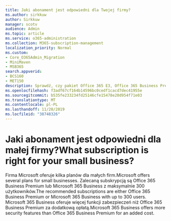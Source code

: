 ```yaml
---
title: Jaki abonament jest odpowiedni dla Twojej firmy?
ms.author: sirkkuw
author: Sirkkuw
manager: scotv
audience: Admin
ms.topic: article
ms.service: o365-administration
ms.collection: M365-subscription-management
localization_priority: Normal
ms.custom:
- Core_O365Admin_Migration
- MiniMaven
- MSB365
search.appverid:
- BCS160
- MET150
description: Sprawdź, czy pakiet Office 365 E3, Office 365 Business Premium lub Microsoft 365 Business jest odpowiedni dla Twojej firmy.
ms.openlocfilehash: f3adf67cf164b14596bc0cedf1cacd7dec41955e
ms.sourcegitcommit: b535fe233234fd25146cfe15478e20d954f71e03
ms.translationtype: MT
ms.contentlocale: pl-PL
ms.lasthandoff: 11/20/2019
ms.locfileid: "38748326"
---
```

# <a name="what-subscription-is-right-for-your-small-business"></a><span data-ttu-id="561ec-103">Jaki abonament jest odpowiedni dla małej firmy?</span><span class="sxs-lookup"><span data-stu-id="561ec-103">What subscription is right for your small business?</span></span>

<span data-ttu-id="561ec-104">Firma Microsoft oferuje kilka planów dla małych firm.</span><span class="sxs-lookup"><span data-stu-id="561ec-104">Microsoft offers several plans for small businesses.</span></span> <span data-ttu-id="561ec-105">Zalecaną subskrypcją są Office 365 Business Premium lub Microsoft 365 Business z maksymalnie 300 użytkowników.</span><span class="sxs-lookup"><span data-stu-id="561ec-105">The recommended subscriptions are either Office 365 Business Premium or Microsoft 365 Business with up to 300 users.</span></span> <span data-ttu-id="561ec-106">Microsoft 365 Business oferuje więcej funkcji zabezpieczeń niż Office 365 Business Premium za dodatkową opłatą.</span><span class="sxs-lookup"><span data-stu-id="561ec-106">Microsoft 365 Business offers more security features than Office 365 Business Premium for an added cost.</span></span>
